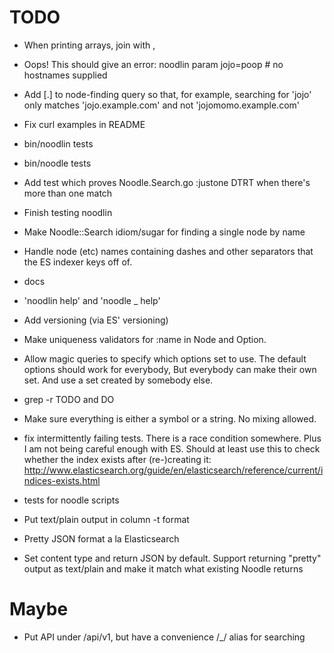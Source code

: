 # TODO

* When printing arrays, join with ,

* Oops!  This should give an error: noodlin param jojo=poop # no hostnames supplied

* Add [.] to node-finding query so that, for example, searching for 'jojo' only matches 'jojo.example.com' and not 'jojomomo.example.com'

* Fix curl examples in README

* bin/noodlin tests

* bin/noodle tests

* Add test which proves Noodle.Search.go :justone DTRT when there's
more than one match

* Finish testing noodlin

* Make Noodle::Search idiom/sugar for finding a single node by name

* Handle node (etc) names containing dashes and other separators that
the ES indexer keys off of.

* docs

* 'noodlin help' and 'noodle _ help'

* Add versioning (via ES' versioning)

* Make uniqueness validators for :name in Node and Option.

* Allow magic queries to specify which options set to use.  The default options should work
for everybody,  But everybody can make their own set.  And use a set created by somebody else.

* grep -r TODO and DO

* Make sure everything is either a symbol or a string.  No mixing allowed.

* fix intermittently failing tests.  There is a race condition somewhere.
Plus I am not being careful enough with ES.  Should at least use this to check whether
the index exists after (re-)creating it:
http://www.elasticsearch.org/guide/en/elasticsearch/reference/current/indices-exists.html

* tests for noodle scripts

* Put text/plain output in column -t format

* Pretty JSON format a la Elasticsearch

* Set content type and return JSON by default.  Support
returning "pretty" output as text/plain and make it match
what existing Noodle returns

# Maybe
* Put API under /api/v1, but have a convenience /_/ alias for
searching

